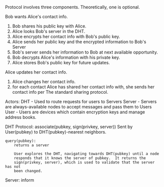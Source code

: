 Protocol involves three components.  Theoretically, one is optional.



Bob wants Alice's contact info.

1. Bob shares his public key with Alice.
2. Alice looks Bob's server in the DHT.
3. Alice encrypts her contact info with Bob's public key.
4. Alice sends her public key and the encrypted information to Bob's Server
5. Bob's server sends her information to Bob at next available opportunity.
6. Bob decrypts Alice's information with his private key.
7. Alice stores Bob's public key for future updates.


Alice updates her contact info.

1. Alice changes her contact info.
2. for each contact Alice has shared her contact info with, she sends her 
   contact info per The standard sharing protocol.


Actors:
DHT - Used to route requests for users to Servers
Server - Servers are always-available nodes to accept messages and pass them to Users  
User - Users are devices which contain encryption keys and manage address books.


DHT Protocol:
    associate(pubkey, sign(privkey, server))
        Sent by User(pubkey) to DHT(pubkey)-nearest neighbors.  
    
    query(pubkey):
        returns a server
        
        User explores the DHT, navigating towards DHT(pubkey) until a node 
        responds that it knows the server of pubkey.  It returns the 
        sign(privkey, server), which is used to validate that the server has not
        been changed.

Server:
    inform